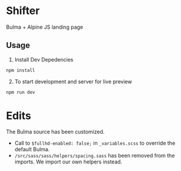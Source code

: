 # Shifter

Bulma + Alpine JS landing page

## Usage

1. Install Dev Depedencies
```sh
npm install
```
2. To start development and server for live preview
```sh
npm run dev
```

# Edits
The Bulma source has been customized.

* Call to `$fullhd-enabled: false;` in `_variables.scss` to override the default Bulma.
* `/src/sass/sass/helpers/spacing.sass` has been removed from the imports. We import our own helpers instead.
